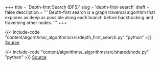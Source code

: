 +++
title = 'Depth-first Search (DFS)'
slug = 'depth-first-search'
draft = false
description =  '''
Depth-first search is a graph traversal algorithm that explores as deep as
possible along each branch before backtracking and traversing other nodes.
'''
+++

{{< include-code "content/algorithms/_algorithms/src/depth_first_search.py" "python" >}}
[Source](https://github.com/grind-rip/algorithms/blob/master/src/depth_first_search.py)

{{< include-code "content/algorithms/_algorithms/src/shared/node.py" "python" >}}
[Source](https://github.com/grind-rip/algorithms/blob/master/src/shared/node.py)
